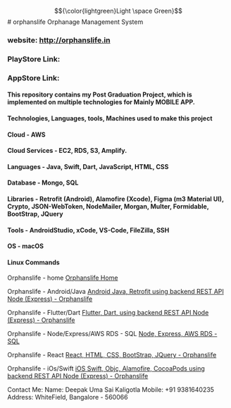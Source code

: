 $${\color{lightgreen}Light \space Green}$$# orphanslife
Orphanage Management System

### website: http://orphanslife.in

### PlayStore Link: 

### AppStore Link: 

#### This repository contains my Post Graduation Project, which is implemented on multiple technologies for Mainly MOBILE APP.

#### Technologies, Languages, tools, Machines used to make this project

#### Cloud - AWS

#### Cloud Services - EC2, RDS, S3, Amplify.

#### Languages - Java, Swift, Dart, JavaScript, HTML, CSS

#### Database - Mongo, SQL

#### Libraries - Retrofit (Android), Alamofire (Xcode), Figma (m3 Material UI), Crypto, JSON-WebToken, NodeMailer, Morgan, Multer, Formidable, BootStrap, JQuery

#### Tools - AndroidStudio, xCode, VS-Code, FileZilla, SSH

#### OS - macOS

#### Linux Commands

Orphanslife -  home
[Orphanslife Home](https://github.com/deepakkaligotla/orphanslife "Orphanslife -  home")

Orphanslife - Android/Java
[Android Java, Retrofit using backend REST API Node (Express) - Orphanslife](https://github.com/deepakkaligotla/orphanslife/tree/main/Android%20Java%20Retrofit%20Node%20Express-%20Orphanslife "Orphanslife - Android/Java")

Orphanslife - Flutter/Dart
[Flutter, Dart, using backend REST API Node (Express) - Orphanslife](https://github.com/deepakkaligotla/orphanslife "Orphanslife - Flutter/Dart")

Orphanslife - Node/Express/AWS RDS - SQL
[Node, Express, AWS RDS - SQL](https://github.com/deepakkaligotla/orphanslife/tree/main/Node%20Express%20-%20API%20-%20Orphanslife "Orphanslife - Node/Express/AWS RDS - SQL")

Orphanslife - React
[React, HTML, CSS, BootStrap, JQuery - Orphanslife](https://github.com/deepakkaligotla/orphanslife/tree/main/React%20-%20website%20Orphanslife "Orphanslife - React")

Orphanslife - iOs/Swift
[iOS Swift, Objc, Alamofire, CocoaPods using backend REST API Node (Express) - Orphanslife](https://github.com/deepakkaligotla/orphanslife/tree/main/iOS%20Swift%20Alomafire-%20Orphanslife "Orphanslife iOs/Swift")

Contact Me:
Name: Deepak Uma Sai Kaligotla
Mobile: +91 9381640235
Address: WhiteField, Bangalore - 560066
